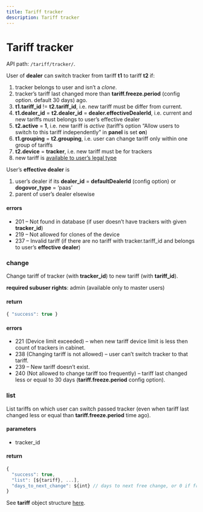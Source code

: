 ```yaml
---
title: Tariff tracker
description: Tariff tracker
---
```


# Tariff tracker

API path: `/tariff/tracker/`.

User of **dealer** can switch tracker from tariff **t1** to tariff **t2** if:

1.  tracker belongs to user and isn’t a _clone_.
2.  tracker’s tariff last changed more than **tariff.freeze.period** (config option. default 30 days) ago.
3.  **t1.tariff_id** != **t2.tariff_id**, i.e. new tariff must be differ from current.
4.  **t1.dealer_id** = **t2.dealer_id** = **dealer.effectiveDealerId**, i.e. current and new tariffs must belongs to user’s effective dealer
5.  **t2.active** = **1**, i.e. new tariff is _active_ (tariff’s option “Allow users to switch to this tariff independently” in **panel** is set **on**)
6.  **t1.grouping** = **t2.grouping**, i.e. user can change tariff only within one group of tariffs
7.  **t2.device** = **tracker**, i.e. new tariff must be for trackers
8.  new tariff is [available to user’s legal type](./tariff.md#tariff)

User’s **effective dealer** is

1.  user’s dealer if its **dealer_id** = **defaultDealerId** (config option) or **dogovor_type** = ‘paas’
2.  parent of user’s dealer elsewise

#### errors

*   201 – Not found in database (if user doesn’t have trackers with given **tracker_id**)
*   219 – Not allowed for clones of the device
*   237 – Invalid tariff (if there are no tariff with tracker.tariff_id and belongs to user’s **effective dealer**)

### change

Change tariff of tracker (with **tracker_id**) to new tariff (with **tariff_id**).

**required subuser rights**: admin (available only to master users)

#### return

```js
{ "success": true }
```

#### errors

*   221 (Device limit exceeded) – when new tariff device limit is less then count of trackers in cabinet.
*   238 (Changing tariff is not allowed) – user can’t switch tracker to that tariff.
*   239 – New tariff doesn’t exist.
*   240 (Not allowed to change tariff too frequently) – tariff last changed less or equal to 30 days (**tariff.freeze.period** config option).


### list

List tariffs on which user can switch passed tracker (even when tariff last changed less or equal than **tariff.freeze.period** time ago).

#### parameters

*   tracker_id

#### return

```js
{
  "success": true,
  "list": [${tariff}, ...],
  "days_to_next_change": ${int} // days to next free change, or 0 if free change available.
}
```

See **tariff** object structure [here](./tariff.md#tariff).
